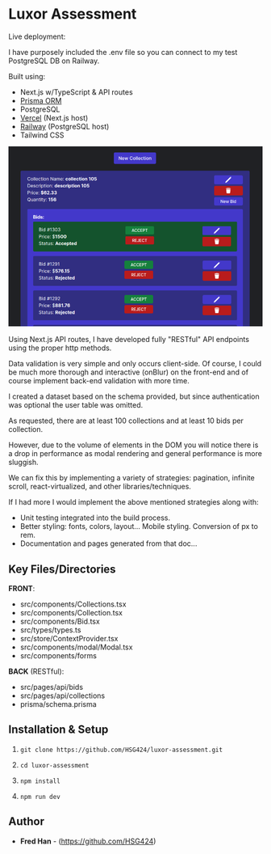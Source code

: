 # Luxor Assessment

Live deployment:

I have purposely included the .env file so you can connect to my test PostgreSQL DB on Railway.

Built using:

- Next.js w/TypeScript & API routes
- [Prisma ORM](https://www.prisma.io/)
- PostgreSQL
- [Vercel](https://vercel.com/) (Next.js host)
- [Railway](https://railway.app/) (PostgreSQL host)
- Tailwind CSS

![screenshot](/public/ss1.png?raw=true "screenshot")

Using Next.js API routes, I have developed fully "RESTful" API endpoints using the proper http methods.

Data validation is very simple and only occurs client-side. Of course, I could be much more thorough and interactive (onBlur) on the front-end and of course implement back-end validation with more time.

I created a dataset based on the schema provided, but since authentication was optional the user table was omitted.

As requested, there are at least 100 collections and at least 10 bids per collection.

However, due to the volume of elements in the DOM you will notice there is a drop in performance as modal rendering and general performance is more sluggish.

We can fix this by implementing a variety of strategies: pagination, infinite scroll, react-virtualized, and other libraries/techniques.

If I had more I would implement the above mentioned strategies along with:

- Unit testing integrated into the build process.
- Better styling: fonts, colors, layout... Mobile styling. Conversion of px to rem.
- Documentation and pages generated from that doc...

## Key Files/Directories

**FRONT**:

- src/components/Collections.tsx
- src/components/Collection.tsx
- src/components/Bid.tsx
- src/types/types.ts
- src/store/ContextProvider.tsx
- src/components/modal/Modal.tsx
- src/components/forms

**BACK** (RESTful):

- src/pages/api/bids
- src/pages/api/collections
- prisma/schema.prisma

## Installation & Setup

1. `git clone https://github.com/HSG424/luxor-assessment.git`

2. `cd luxor-assessment`

3. `npm install`

4. `npm run dev`

## Author

- **Fred Han** - (https://github.com/HSG424)

